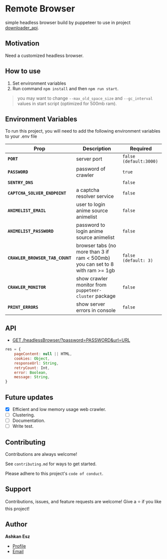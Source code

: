 # Remote Browser

simple headless browser build by puppeteer to use in
project [downloader_api](https://github.com/ashkan-esz/downloader_api).

## Motivation

Need a customized headless browser.

## How to use

1. Set environment variables
2. Run command `npm install` and then `npm run start`.

> you may want to change `--max_old_space_size` and `--gc_interval` values in start script (optimized for 500mb ram).

## Environment Variables

To run this project, you will need to add the following environment variables to your .env file

| Prop                            | Description                                                                   | Required               |
|---------------------------------|-------------------------------------------------------------------------------|------------------------|
| **`PORT`**                      | server port                                                                   | `false (default:3000)` |
| **`PASSWORD`**                  | password of crawler                                                           | `true`                 |
| **`SENTRY_DNS`**                |                                                                               | `false`                |
| **`CAPTCHA_SOLVER_ENDPOINT`**   | a captcha resolver service                                                    | `false`                |
| **`ANIMELIST_EMAIL`**           | user to login anime source animelist                                          | `false`                |
| **`ANIMELIST_PASSWORD`**        | password to login anime source animelist                                      | `false`                |
| **`CRAWLER_BROWSER_TAB_COUNT`** | browser tabs (no more than 3 if ram < 500mb) you can set to 8 with ram >= 1gb | `false (default: 3)`   |
| **`CRAWLER_MONITOR`**           | show crawler monitor from `puppeteer-cluster` package                         | `false`                |
| **`PRINT_ERRORS`**              | show server errors in console                                                 | `false`                |

## API

- [GET /headlessBrowser/?password=PASSWORD&url=URL](routes/headlessBrowser.js)
```javascript
res = {
    pageContent: null || HTML,
    cookies: Object,
    responseUrl: String,
    retryCount: Int,
    error: Boolean, 
    message: String,
}
```


## Future updates

- [x]  Efficient and low memory usage web crawler.
- [ ]  Clustering.
- [ ]  Documentation.
- [ ]  Write test.

## Contributing

Contributions are always welcome!

See `contributing.md` for ways to get started.

Please adhere to this project's `code of conduct`.

## Support

Contributions, issues, and feature requests are welcome!
Give a ⭐️ if you like this project!

## Author

**Ashkan Esz**

- [Profile](https://github.com/ashkan-esz "Ashkan esz")
- [Email](mailto:ashkanaz2828@gmail.com?subject=Hi "Hi!")
